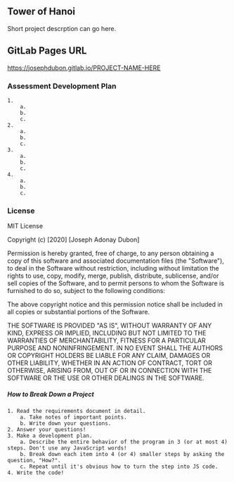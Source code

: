 ## Tower of Hanoi
Short project descrption can go here.

## GitLab Pages URL
https://josephdubon.gitlab.io/PROJECT-NAME-HERE

### Assessment Development Plan
    1.
        a.
        b.
        c.
    2.
        a.
        b.
        c.
    3.
        a.
        b.
        c.
    4.
        a.
        b.
        c.

### License
MIT License

Copyright (c) [2020] [Joseph Adonay Dubon]

Permission is hereby granted, free of charge, to any person obtaining a copy
of this software and associated documentation files (the "Software"), to deal
in the Software without restriction, including without limitation the rights
to use, copy, modify, merge, publish, distribute, sublicense, and/or sell
copies of the Software, and to permit persons to whom the Software is
furnished to do so, subject to the following conditions:

The above copyright notice and this permission notice shall be included in all
copies or substantial portions of the Software.

THE SOFTWARE IS PROVIDED "AS IS", WITHOUT WARRANTY OF ANY KIND, EXPRESS OR
IMPLIED, INCLUDING BUT NOT LIMITED TO THE WARRANTIES OF MERCHANTABILITY,
FITNESS FOR A PARTICULAR PURPOSE AND NONINFRINGEMENT. IN NO EVENT SHALL THE
AUTHORS OR COPYRIGHT HOLDERS BE LIABLE FOR ANY CLAIM, DAMAGES OR OTHER
LIABILITY, WHETHER IN AN ACTION OF CONTRACT, TORT OR OTHERWISE, ARISING FROM,
OUT OF OR IN CONNECTION WITH THE SOFTWARE OR THE USE OR OTHER DEALINGS IN THE
SOFTWARE.

##### How to Break Down a Project

	1. Read the requirements document in detail.
		a. Take notes of important points.
		b. Write down your questions.
	2. Answer your questions!
	3. Make a development plan.
		a. Describe the entire behavior of the program in 3 (or at most 4) steps. Don't use any JavaScript words!
		b. Break down each item into 4 (or 4) smaller steps by asking the question, "How?".
		c. Repeat until it's obvious how to turn the step into JS code.
    4. Write the code!